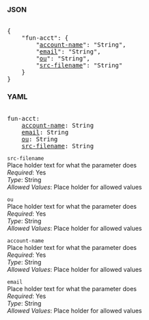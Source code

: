 ### JSON 
<pre> 
{
    "fun-acct": {
        "<a href=#account-name>account-name</a>": "String", 
        "<a href=#email>email</a>": "String", 
        "<a href=#ou>ou</a>": "String", 
        "<a href=#src-filename>src-filename</a>": "String"
    }
}</pre> 
### YAML 
<pre> 
fun-acct:
    <a href=#account-name>account-name</a>: String
    <a href=#email>email</a>: String
    <a href=#ou>ou</a>: String
    <a href=#src-filename>src-filename</a>: String
</pre> 


`src-filename`  <a name="src-filename"></a> \
Place holder text for what the parameter does \
*Required*: Yes \
*Type*: String \
*Allowed Values*: Place holder for allowed values

`ou`  <a name="ou"></a> \
Place holder text for what the parameter does \
*Required*: Yes \
*Type*: String \
*Allowed Values*: Place holder for allowed values

`account-name`  <a name="account-name"></a> \
Place holder text for what the parameter does \
*Required*: Yes \
*Type*: String \
*Allowed Values*: Place holder for allowed values

`email`  <a name="email"></a> \
Place holder text for what the parameter does \
*Required*: Yes \
*Type*: String \
*Allowed Values*: Place holder for allowed values

